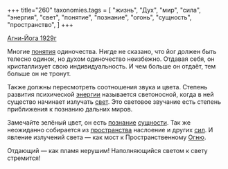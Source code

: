 +++
title="260"
taxonomies.tags = [
 "жизнь",
 "Дух",
 "мир",
 "сила",
 "энергия",
 "свет",
 "понятие",
 "познание",
 "огонь",
 "сущность",
 "пространство",
]
+++

[Агни-Йога 1929г](/agni/1929)

Многие [понятия](/tags/понятие) одиночества. Нигде не сказано, что йог должен быть телесно одинок, но духом одиночество неизбежно. Отдавая себя, он кристаллизует свою индивидуальность. И чем больше он отдаёт, тем больше он не тронут.   

Также должны пересмотреть соотношения звука и цвета. Степень развития психической [энергии](/tags/энергия) называется светоносной, когда в ней существо начинает излучать [свет](/tags/свет). Это световое звучание есть степень приближения к познанию дальних миров.   

Замечайте зелёный цвет, он есть [познание](/tags/познание) [сущности](/tags/сущность). Так же неожиданно собирается из [пространства](/tags/пространство) наслоение и других [сил](/tags/сила). И явление излучений света — как мост к Пространственному [Огню](/tags/огонь).   

Отдающий — как пламя нерушим! Наполняющийся светом к свету стремится!
